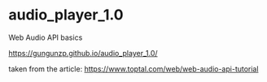 # audio_player_1.0

Web Audio API basics

https://gungunzp.github.io/audio_player_1.0/

taken from the article:
https://www.toptal.com/web/web-audio-api-tutorial
